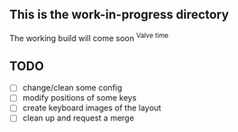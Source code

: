 ## This is the work-in-progress directory
The working build will come soon <sup>Valve time</sup>

## TODO
 - [ ] change/clean some config
 - [ ] modify positions of some keys
 - [ ] create keyboard images of the layout
 - [ ] clean up and request a merge
